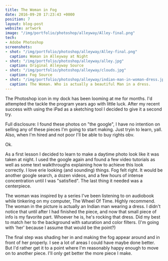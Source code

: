 ```yaml
---
title: The Woman in Fog
date: 2016-09-20 17:23:43 +0000
position: 7
layout: blog-post
website: artwork
image: "/img/portfolio/photoshop/alleyway/Alley-final.png"
tech:
- Adobe Photoshop
screenshots:
- shot: "/img/portfolio/photoshop/alleyway/Alley-final.png"
  caption: Woman in Alleyway at Night
- shot: "/img/portfolio/photoshop/alleyway/alley.jpg"
  caption: Original Alleyway Source
- shot: "/img/portfolio/photoshop/alleyway/clouds.jpg"
  caption: Fog Source
- shot: "/img/portfolio/photoshop/alleyway/indian-man-in-woman-dress.jpg"
  caption: The Woman. Who is actually a beautiful Man in a dress.
---
```


The Photoshop icon in my dock has been looming at me for months. I'd attempted the tackle the program years ago with little luck. After my recent success with using the iPad as a sketching tool I decided to give it a second try. 

Full disclosure: I found these photos on "the google", I have no intention on selling any of these pieces I'm going to start making. Just tryin to learn, yall. Also, when I'm hired and not poor I'll be able to buy rights obv.

Ok.

As a first lesson I decided to learn to make a daytime photo look like it was taken at night. I used the google again and found a few video tutorials as well as some text walkthroughs explaining how to achieve this look correctly. I love erie looking (and sounding) things. Fog felt right. It would be another google search, a dozen videos, and a few hours of intense concentration until I was "satisfied". The last thing it needed was a centerpiece.

The woman was inspired by a series I've been listening to on audiobook while tinkering on my computer, The Wheel Of Time. Highly recommend. The woman in the picture is actually an Indian man wearing a dress. I didn't notice that until after I had finished the piece, and now that small piece of info is my favorite part. Whoever he is, he's rocking that dress. Did my best to match her to the background with saturation and color filters. (I'm going with 'her' because I assume that would be the point?)

The final step was shading her in and making the fog appear around and in front of her properly. I see a lot of areas I could have maybe done better. But I'd rather get it to a point where I'm reasonably happy enough to move on to another piece. I'll only get better the more piece I make. 










